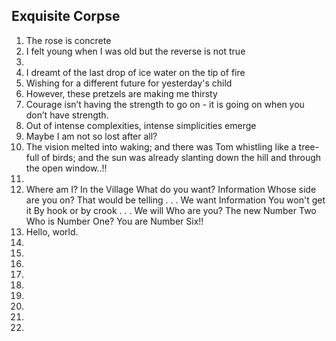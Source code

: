 ## Exquisite Corpse
1. The rose is concrete
2. I felt young when I was old but the reverse is not true
3.
4. I dreamt of the last drop of ice water on the tip of fire
5. Wishing for a different future for yesterday's child
6. However, these pretzels are making me thirsty
7. Courage isn’t having the strength to go on - it is going on when you don’t have strength.
8. Out of intense complexities, intense simplicities emerge
9. Maybe I am not so lost after all?
10. The vision melted into waking; and there was Tom whistling like a tree-full of birds; and the sun was already slanting down the hill and through the open window..!!
11.
12. Where am I? In the Village What do you want? Information Whose side are you on? That would be telling . . . We want Information You won't get it By hook or by crook . . . We will Who are you? The new Number Two Who is Number One? You are Number Six!!
11. Hello, world. 
12.
13.
14.
15.
16.
17.
18.
19.
20.
